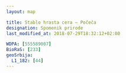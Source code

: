 ```yaml
---
layout: map

title: Stablo hrasta cera – Počeča
designation: Spomenik prirode
last_modified_at: 2018-07-29T18:32:12+02:00

WDPA: [555589007]
BioRaS: [233]
geoSrbija:
  L1_182: [44]
---
```

